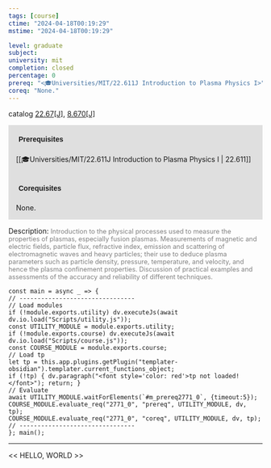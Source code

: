 ```yaml
---
tags: [course]
ctime: "2024-04-18T00:19:29"
mstime: "2024-04-18T00:19:29"

level: graduate
subject: 
university: mit
completion: closed
percentage: 0
prereq: "<🎓Universities/MIT/22.611J Introduction to Plasma Physics I>"
coreq: "None."
---
```


catalog [22.67[J]](http://student.mit.edu/catalog/m22c.html#22.67), [8.670[J]](http://student.mit.edu/catalog/m8b.html#8.670)

<span style="display: block; padding: 15px; background-color: rgb(100, 100, 100, 0.2);"><font id="m_prereq2771_0" style="display: block; font-family: Arial, sans-serif; font-weight: bold; padding: 5px">Prerequisites</font><br><span id="prereq2771_0">[[🎓Universities/MIT/22.611J Introduction to Plasma Physics I | 22.611]]</span></span>
<span style="display: block; padding: 15px; background-color: rgb(100, 100, 100, 0.2);"><font id="m_coreq2771_0" style="display: block; font-family: Arial, sans-serif; font-weight: bold; padding: 5px">Corequisites</font><br><span id="coreq2771_0">None.</span></span>

<font style="">Description:</font>
<font style="color: grey; font-size: 0.8rem;">Introduction to the physical processes used to measure the properties of plasmas, especially fusion plasmas. Measurements of magnetic and electric fields, particle flux, refractive index, emission and scattering of electromagnetic waves and heavy particles; their use to deduce plasma parameters such as particle density, pressure, temperature, and velocity, and hence the plasma confinement properties. Discussion of practical examples and assessments of the accuracy and reliability of different techniques.</font>

```dataviewjs
const main = async _ => {
// --------------------------------
// Load modules
if (!module.exports.utility) dv.executeJs(await dv.io.load("Scripts/utility.js"));
const UTILITY_MODULE = module.exports.utility;
if (!module.exports.course) dv.executeJs(await dv.io.load("Scripts/course.js"));
const COURSE_MODULE = module.exports.course;
// Load tp
let tp = this.app.plugins.getPlugin("templater-obsidian").templater.current_functions_object;
if (!tp) { dv.paragraph("<font style='color: red'>tp not loaded!</font>"); return; }
// Evaluate
await UTILITY_MODULE.waitForElements(`#m_prereq2771_0`, {timeout:5});
COURSE_MODULE.evaluate_req("2771_0", "prereq", UTILITY_MODULE, dv, tp);
COURSE_MODULE.evaluate_req("2771_0", "coreq", UTILITY_MODULE, dv, tp);
// --------------------------------
}; main();
```

---

<< HELLO, WORLD >>
